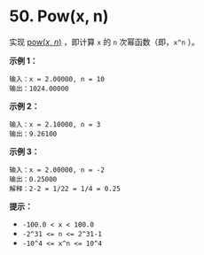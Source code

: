# 50. Pow(x, n)

实现 [pow(*x*, *n*)](https://www.cplusplus.com/reference/valarray/pow/) ，即计算 `x` 的 `n` 次幂函数（即，`x^n` ）。

**示例 1：**

```()
输入：x = 2.00000, n = 10
输出：1024.00000
```

**示例 2：**

```()
输入：x = 2.10000, n = 3
输出：9.26100
```

**示例 3：**

```()
输入：x = 2.00000, n = -2
输出：0.25000
解释：2-2 = 1/22 = 1/4 = 0.25
```

**提示：**

- `-100.0 < x < 100.0`
- `-2^31 <= n <= 2^31-1`
- `-10^4 <= x^n <= 10^4`
